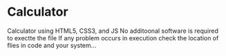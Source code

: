 # Calculator
Calculator using HTML5, CSS3, and JS
No additoonal software is required to exectte the file
If any problem occurs in execution check the location of flies in code and your system...
